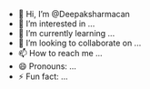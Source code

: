 - 👋 Hi, I’m @Deepaksharmacan
- 👀 I’m interested in ...
- 🌱 I’m currently learning ...
- 💞️ I’m looking to collaborate on ...
- 📫 How to reach me ...
- 😄 Pronouns: ...
- ⚡ Fun fact: ...

<!---
Deepaksharmacan/Deepaksharmacan is a ✨ special ✨ repository because its `README.md` (this file) appears on your GitHub profile.
You can click the Preview link to take a look at your changes.
--->
